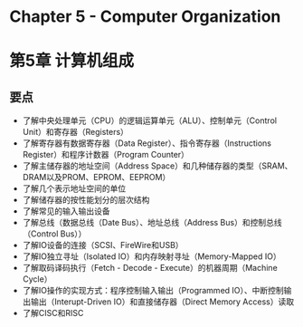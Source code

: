 # Chapter 5 - Computer Organization
# 第5章 计算机组成

## 要点

- 了解中央处理单元（CPU）的逻辑运算单元（ALU）、控制单元（Control Unit）和寄存器（Registers）
- 了解寄存器有数据寄存器（Data Register）、指令寄存器（Instructions Register）和程序计数器（Program Counter）
- 了解主储存器的地址空间（Address Space）和几种储存器的类型（SRAM、DRAM以及PROM、EPROM、EEPROM）
- 了解几个表示地址空间的单位
- 了解储存器的按性能划分的层次结构
- 了解常见的输入输出设备
- 了解总线（数据总线（Date Bus）、地址总线（Address Bus）和控制总线（Control Bus））
- 了解IO设备的连接（SCSI、FireWire和USB）
- 了解IO独立寻址（Isolated IO）和内存映射寻址（Memory-Mapped IO）
- 了解取码译码执行（Fetch - Decode - Execute）的机器周期（Machine Cycle）
- 了解IO操作的实现方式：程序控制输入输出（Programmed IO）、中断控制输出输出（Interupt-Driven IO）和直接储存器（Direct Memory Access）读取
- 了解CISC和RISC
